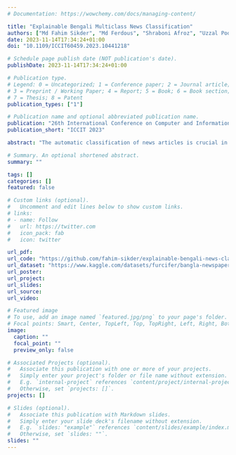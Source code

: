 ```yaml
---
# Documentation: https://wowchemy.com/docs/managing-content/

title: "Explainable Bengali Multiclass News Classification"
authors: ["Md Fahim Sikder", "Md Ferdous", "Shraboni Afroz", "Uzzal Podder", "Kaniz Fatema", "Mohammad Nahid Hossain", "Md Tahmid Hasan", "Mrinal Kanti Baowaly"]
date: 2023-11-14T17:34:24+01:00
doi: "10.1109/ICCIT60459.2023.10441218"

# Schedule page publish date (NOT publication's date).
publishDate: 2023-11-14T17:34:24+01:00

# Publication type.
# Legend: 0 = Uncategorized; 1 = Conference paper; 2 = Journal article;
# 3 = Preprint / Working Paper; 4 = Report; 5 = Book; 6 = Book section;
# 7 = Thesis; 8 = Patent
publication_types: ["1"]

# Publication name and optional abbreviated publication name.
publication: "26th International Conference on Computer and Information Technology, 2023, Bangladesh"
publication_short: "ICCIT 2023"

abstract: "The automatic classification of news articles is crucial in the era of information overflow as it assists readers in accessing relevant information in a timely manner. Even though text classification is not a new area of study, there is potential for advancement concerning the Bengali language. Unlike other languages, Bengali is a complex language, and most of the datasets available online are imbalanced in terms of class label distribution. To increase the performance of classification methods and make them robust to handle imbalanced data, in this work, we propose a model consisting of pre-trained BERT architecture. We use a publicly available dataset of Bengali news articles with nine classes and achieve 92% accuracy. Along with the classification, explaining the model and the result is necessary for the application of trustworthy Artificial Intelligence. From this motivation, we use Integrated Gradient, an explainable AI technique, to explain the outcome of our model. We show which words in a news article affect the model to choose a particular class."

# Summary. An optional shortened abstract.
summary: ""

tags: []
categories: []
featured: false

# Custom links (optional).
#   Uncomment and edit lines below to show custom links.
# links:
# - name: Follow
#   url: https://twitter.com
#   icon_pack: fab
#   icon: twitter

url_pdf:
url_code: "https://github.com/fahim-sikder/explainable-bengali-news-classification"
url_dataset: "https://www.kaggle.com/datasets/furcifer/bangla-newspaper-dataset"
url_poster:
url_project:
url_slides:
url_source:
url_video:

# Featured image
# To use, add an image named `featured.jpg/png` to your page's folder. 
# Focal points: Smart, Center, TopLeft, Top, TopRight, Left, Right, BottomLeft, Bottom, BottomRight.
image:
  caption: ""
  focal_point: ""
  preview_only: false

# Associated Projects (optional).
#   Associate this publication with one or more of your projects.
#   Simply enter your project's folder or file name without extension.
#   E.g. `internal-project` references `content/project/internal-project/index.md`.
#   Otherwise, set `projects: []`.
projects: []

# Slides (optional).
#   Associate this publication with Markdown slides.
#   Simply enter your slide deck's filename without extension.
#   E.g. `slides: "example"` references `content/slides/example/index.md`.
#   Otherwise, set `slides: ""`.
slides: ""
---
```


